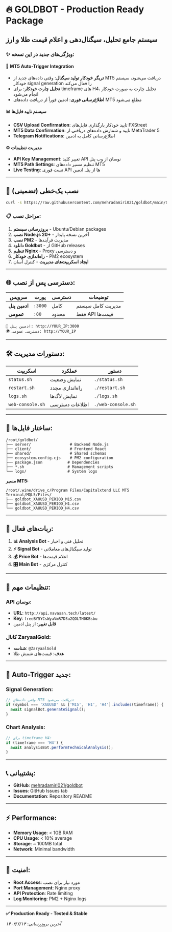 # 🔥 GOLDBOT - Production Ready Package

## سیستم جامع تحلیل، سیگنال‌دهی و اعلام قیمت طلا و ارز

### ✨ ویژگی‌های جدید در این نسخه:

#### 🔄 **MT5 Auto-Trigger Integration**
- **تریگر خودکار تولید سیگنال**: وقتی داده‌های جدید از MT5 دریافت می‌شود، سیستم خودکار signal generation را فعال می‌کند
- **تحلیل چارت خودکار**: برای timeframe های H4، تحلیل چارت به صورت خودکار انجام می‌شود
- **اطلاع‌رسانی فوری**: ادمین فوراً از دریافت داده‌های MT5 مطلع می‌شود

#### 📊 **سیستم تایید فایل‌ها**
- **CSV Upload Confirmation**: تایید خودکار بارگذاری فایل‌های FXStreet
- **MT5 Data Confirmation**: تایید و شمارش داده‌های دریافتی از MetaTrader 5
- **Telegram Notifications**: اطلاع‌رسانی کامل به ادمین

#### ⚙️ **مدیریت تنظیمات**
- **API Key Management**: تغییر کلید API نوسان از وب پنل
- **MT5 Path Settings**: تنظیم مسیر داده‌های MT5
- **Live Testing**: تست فوری API ها از پنل ادمین

---

## 🚀 **نصب یک‌خطی (تضمینی)**

```bash
curl -s https://raw.githubusercontent.com/mehradamiri021/goldbot/main/GOLDBOT_FINAL_COMPLETE.sh | bash
```

### 📋 **مراحل نصب:**

1. **بروزرسانی سیستم** - Ubuntu/Debian packages
2. **نصب Node.js 20+** - آخرین نسخه پایدار
3. **نصب PM2** - مدیریت فرآیندها
4. **دانلود Goldbot** - از GitHub releases
5. **تنظیم Nginx** - Proxy و دسترسی
6. **راه‌اندازی خودکار** - PM2 ecosystem
7. **ایجاد اسکریپت‌های مدیریت** - کنترل آسان

---

## 🌐 **دسترسی پس از نصب:**

| سرویس | پورت | دسترسی | توضیحات |
|--------|------|---------|---------|
| **ادمین پنل** | `:3000` | کامل | مدیریت کامل سیستم |
| **عمومی** | `:80` | محدود | فقط API قیمت‌ها |

```
🔧 ادمین پنل: http://YOUR_IP:3000
🌍 دسترسی عمومی: http://YOUR_IP
```

---

## 🛠️ **دستورات مدیریت:**

| اسکریپت | عملکرد | دستور |
|----------|---------|--------|
| `status.sh` | نمایش وضعیت | `./status.sh` |
| `restart.sh` | راه‌اندازی مجدد | `./restart.sh` |
| `logs.sh` | نمایش لاگ‌ها | `./logs.sh` |
| `web-console.sh` | اطلاعات دسترسی | `./web-console.sh` |

---

## 📁 **ساختار فایل‌ها:**

```
/root/goldbot/
├── server/                 # Backend Node.js
├── client/                 # Frontend React
├── shared/                 # Shared schemas
├── ecosystem.config.cjs    # PM2 configuration
├── package.json           # Dependencies
├── *.sh                   # Management scripts
└── logs/                  # System logs
```

**مسیر MT5:**
```
/root/.wine/drive_c/Program Files/Capitalxtend LLC MT5 Terminal/MQL5/Files/
├── goldbot_XAUUSD_PERIOD_M15.csv
├── goldbot_XAUUSD_PERIOD_H1.csv
└── goldbot_XAUUSD_PERIOD_H4.csv
```

---

## 🤖 **ربات‌های فعال:**

1. **📊 Analysis Bot** - تحلیل فنی و اخبار
2. **⚡ Signal Bot** - تولید سیگنال‌های معاملاتی  
3. **💰 Price Bot** - اعلام قیمت‌ها
4. **🎛️ Main Bot** - کنترل مرکزی

---

## 🔧 **تنظیمات مهم:**

### API نوسان:
- **URL**: `http://api.navasan.tech/latest/`
- **Key**: `freeBY5YCsWyaVmR7DSu2QOLTH0KBsbu`
- **قابل تغییر**: از پنل ادمین

### کانال ZaryaalGold:
- **شناسه**: `@ZaryaalGold`
- **هدف**: قیمت‌های شمش طلا

---

## 🔄 **Auto-Trigger جدید:**

### Signal Generation:
```javascript
// وقتی داده‌های MT5 دریافت می‌شود:
if (symbol === 'XAUUSD' && ['M15', 'H1', 'H4'].includes(timeframe)) {
  await signalBot.generateSignal();
}
```

### Chart Analysis:
```javascript
// برای timeframe H4:
if (timeframe === 'H4') {
  await analysisBot.performTechnicalAnalysis();
}
```

---

## 📞 **پشتیبانی:**

- **GitHub**: [mehradamiri021/goldbot](https://github.com/mehradamiri021/goldbot)
- **Issues**: GitHub Issues tab
- **Documentation**: Repository README

---

## ⚡ **Performance:**

- **Memory Usage**: < 1GB RAM
- **CPU Usage**: < 10% average
- **Storage**: ~ 100MB total
- **Network**: Minimal bandwidth

---

## 🔐 **امنیت:**

- **Root Access**: مورد نیاز برای نصب
- **Port Management**: Nginx proxy
- **API Protection**: Rate limiting
- **Log Monitoring**: PM2 + Nginx logs

---

**✅ Production Ready - Tested & Stable**

*آخرین بروزرسانی: ۱۴۰۳/۶/۱۴*